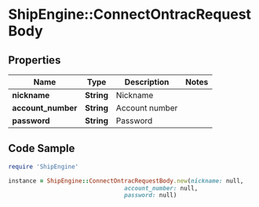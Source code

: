 # ShipEngine::ConnectOntracRequestBody

## Properties

Name | Type | Description | Notes
------------ | ------------- | ------------- | -------------
**nickname** | **String** | Nickname | 
**account_number** | **String** | Account number | 
**password** | **String** | Password | 

## Code Sample

```ruby
require 'ShipEngine'

instance = ShipEngine::ConnectOntracRequestBody.new(nickname: null,
                                 account_number: null,
                                 password: null)
```


